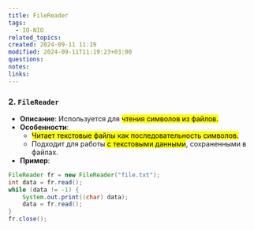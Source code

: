 ```yaml
---
title: FileReader
tags:
  - IO-NIO
related_topics: 
created: 2024-09-11 11:19
modified: 2024-09-11T11:19:23+03:00
questions: 
notes: 
links: 
---
```

### 2. **`FileReader`**

- **Описание**: Используется для <mark class="hltr-purple">чтения символов из файлов.</mark>
- **Особенности**:
    - <mark class="hltr-yellow">Читает текстовые файлы как последовательность символов.</mark>
    - Подходит для работы<mark class="hltr-yellow"> с текстовыми данными</mark>, сохраненными в файлах.
- **Пример**:
    
```java
FileReader fr = new FileReader("file.txt");
int data = fr.read();
while (data != -1) {
    System.out.print((char) data);
    data = fr.read();
}
fr.close();


